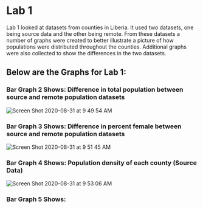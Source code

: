 # Lab 1 
Lab 1 looked at datasets from counties in Liberia. It used two datasets, one being source data and the other being remote. From these datasets a number of graphs were created to better illustrate a picture of how populations were distributed throughout the counties. Additional graphs were also collected to show the differences in the two datasets.

## Below are the Graphs for Lab 1:

### Bar Graph 2 Shows: Difference in total population between source and remote population datasets

![Screen Shot 2020-08-31 at 9 49 54 AM](https://user-images.githubusercontent.com/60228369/91727243-649b0680-eb6f-11ea-83ca-5f50aca080b8.png)



### Bar Graph 3 Shows: Difference in percent female between source and remote population datasets

![Screen Shot 2020-08-31 at 9 51 45 AM](https://user-images.githubusercontent.com/60228369/91727384-a5931b00-eb6f-11ea-8da2-b5133526a073.png)



### Bar Graph 4 Shows: Population density of each county (Source Data)

![Screen Shot 2020-08-31 at 9 53 06 AM](https://user-images.githubusercontent.com/60228369/91727579-e55a0280-eb6f-11ea-8a30-00c217814757.png)



### Bar Graph 5 Shows:
